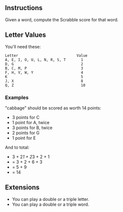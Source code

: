 ## Instructions

Given a word, compute the Scrabble score for that word.

## Letter Values

You'll need these:
~~~
Letter                           Value
A, E, I, O, U, L, N, R, S, T       1
D, G                               2
B, C, M, P                         3
F, H, V, W, Y                      4
K                                  5
J, X                               8
Q, Z                               10
~~~

### Examples

"cabbage" should be scored as worth 14 points:

- 3 points for C
- 1 point for A, twice
- 3 points for B, twice
- 2 points for G
- 1 point for E

And to total:

- 3 + 2*1 + 2*3 + 2 + 1
- = 3 + 2 + 6 + 3
- = 5 + 9
- = 14

## Extensions

- You can play a double or a triple letter.
- You can play a double or a triple word.



